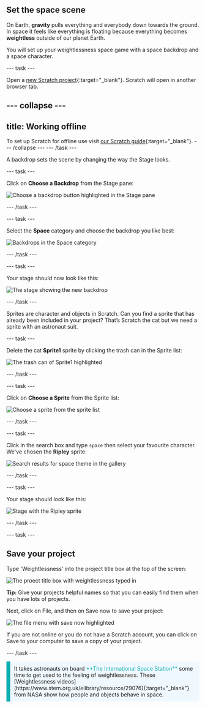 ## Set the space scene

On Earth, **gravity** pulls everything and everybody down towards the ground. In space it feels like everything is floating because everything becomes **weightless** outside of our planet Earth. 

You will set up your weightlessness space game with a space backdrop and a space character. 

--- task ---

Open a [new Scratch project](http://rpf.io/scratch-new){:target="_blank"}. Scratch will open in another browser tab.

--- collapse ---
---
title: Working offline
---
To set up Scratch for offline use visit [our Scratch guide](https://learning-admin.raspberrypi.org/en/projects/getting-started-scratch/1){:target="_blank"}.
--- /collapse ---
--- /task ---

A backdrop sets the scene by changing the way the Stage looks.

--- task ---

Click on **Choose a Backdrop** from the Stage pane:

![Choose a backdrop button highlighted in the Stage pane](images/choose-a-backdrop.png)

--- /task ---

--- task ---

Select the **Space** category and choose the backdrop you like best:

![Backdrops in the Space category](images/space-backdrops.png)

--- /task ---

--- task ---

Your stage should now look like this:

![The stage showing the new backdrop](images/stage-backdrop.png)

--- /task ---

Sprites are character and objects in Scratch. Can you find a sprite that has already been included in your project? That’s Scratch the cat but we need a sprite with an astronaut suit. 

--- task ---

Delete the cat **Sprite1** sprite by clicking the trash can in the Sprite list:

![The trash can of Sprite1 highlighted](images/delete-sprite.png)

--- /task ---

--- task ---

Click on **Choose a Sprite** from the Sprite list:

![Choose a sprite from the sprite list](images/choose-a-sprite.png)

--- /task ---

--- task ---

Click in the search box and type `space` then select your favourite character. We've chosen the **Ripley** sprite: 

![Search results for space theme in the gallery](images/space-sprite-gallery.png)

--- /task ---

--- task ---

Your stage should look like this: 

![Stage with the Ripley sprite](images/ripley-stage.png)

--- /task ---

--- task --- 

## Save your project

Type 'Weightlessness' into the project title box at the top of the screen: 

![The proect title box with weightlessness typed in](images/project-title.png)

**Tip:** Give your projects helpful names so that you can easily find them when you have lots of projects.

Next, click on File, and then on Save now to save your project:

![The file menu with save now highlighted](images/save-now.png)

If you are not online or you do not have a Scratch account, you can click on Save to your computer to save a copy of your project.

--- /task ---

<p style="border-left: solid; border-width:10px; border-color: #0faeb0; background-color: aliceblue; padding: 10px;">
It takes astronauts on board <span style="color: #0faeb0">**The International Space Station**</span> some time to get used to the feeling of weightlessness. These [Weightlessness videos](https://www.stem.org.uk/elibrary/resource/29076){:target="_blank"} from NASA show how people and objects behave in space.
</p>
